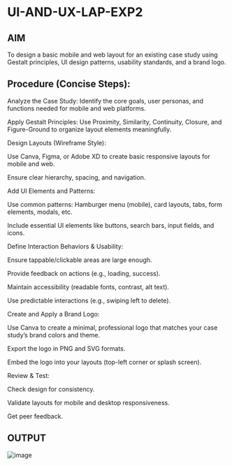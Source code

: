 # UI-AND-UX-LAP-EXP2
## AIM
To design a basic mobile and web layout for an existing case study using Gestalt principles, UI design patterns, usability standards, and a brand logo.

## Procedure (Concise Steps):
Analyze the Case Study:
Identify the core goals, user personas, and functions needed for mobile and web platforms.

Apply Gestalt Principles:
Use Proximity, Similarity, Continuity, Closure, and Figure-Ground to organize layout elements meaningfully.

Design Layouts (Wireframe Style):

Use Canva, Figma, or Adobe XD to create basic responsive layouts for mobile and web.

Ensure clear hierarchy, spacing, and navigation.

Add UI Elements and Patterns:

Use common patterns: Hamburger menu (mobile), card layouts, tabs, form elements, modals, etc.

Include essential UI elements like buttons, search bars, input fields, and icons.

Define Interaction Behaviors & Usability:

Ensure tappable/clickable areas are large enough.

Provide feedback on actions (e.g., loading, success).

Maintain accessibility (readable fonts, contrast, alt text).

Use predictable interactions (e.g., swiping left to delete).

Create and Apply a Brand Logo:

Use Canva to create a minimal, professional logo that matches your case study’s brand colors and theme.

Export the logo in PNG and SVG formats.

Embed the logo into your layouts (top-left corner or splash screen).

Review & Test:

Check design for consistency.

Validate layouts for mobile and desktop responsiveness.

Get peer feedback.
## OUTPUT
![image](https://github.com/user-attachments/assets/88908b25-f977-44ce-9929-9b88dbf0a75f)

